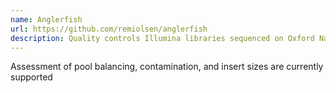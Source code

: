 ```yaml
---
name: Anglerfish
url: https://github.com/remiolsen/anglerfish
description: Quality controls Illumina libraries sequenced on Oxford Nanopore flowcells
---
```


Assessment of pool balancing, contamination, and insert sizes are currently supported
